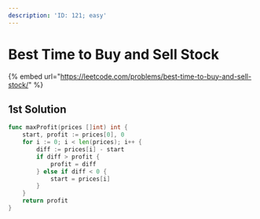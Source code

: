 ```yaml
---
description: 'ID: 121; easy'
---
```


# Best Time to Buy and Sell Stock

{% embed url="https://leetcode.com/problems/best-time-to-buy-and-sell-stock/" %}

## 1st Solution

```go
func maxProfit(prices []int) int {
    start, profit := prices[0], 0
    for i := 0; i < len(prices); i++ {
        diff := prices[i] - start
        if diff > profit {
            profit = diff
        } else if diff < 0 {
            start = prices[i]
        }
    }
    return profit
}
```




